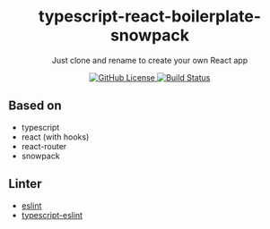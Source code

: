 <h1 align="center">typescript-react-boilerplate-snowpack</h1>
<p align="center">Just clone and rename to create your own React app</p>
<p align="center">
    <a href="https://github.com/nonoroazoro/typescript-react-boilerplate-snowpack/blob/master/LICENSE">
        <img src="https://img.shields.io/github/license/nonoroazoro/typescript-react-boilerplate-snowpack.svg" alt="GitHub License" />
    </a>
    <a href="https://travis-ci.org/nonoroazoro/typescript-react-boilerplate-snowpack">
        <img src="https://img.shields.io/travis/nonoroazoro/typescript-react-boilerplate-snowpack/master.svg" alt="Build Status" />
    </a>
</p>

## Based on

- typescript
- react (with hooks)
- react-router
- snowpack

## Linter

- [eslint](https://eslint.org/)
- [typescript-eslint](https://github.com/typescript-eslint/typescript-eslint)
